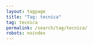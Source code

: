 ```yaml
---
layout: tagpage
title: "Tag: tecnica"
tag: tecnica
permalink: /search/tag/tecnica/
robots: noindex
---
```

